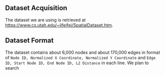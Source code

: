 ## Dataset Acquisition

The dataset we are using is retrieved at https://www.cs.utah.edu/~lifeifei/SpatialDataset.htm. 

## Dataset Format

The dataset contains about 6,000 nodes and about 170,000 edges in format of `Node ID, Normalized X Coordinate, Normalized Y Coordinate` and `Edge ID, Start Node ID, End Node ID, L2 Distance` in each line. We plan to search